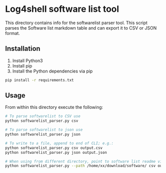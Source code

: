 # Log4shell software list tool

This directory contains info for the softwarelist parser tool. This script parses the Software list markdown table and can export it to CSV or JSON format.

## Installation

1. Install Python3
2. Install pip
3. Install the Python dependencies via pip

```bash
pip install -r requirements.txt
```

## Usage

From within this directory execute the following:

```bash
# To parse softwarelist to CSV use
python softwarelist_parser.py csv

# To parse softwarelist to json use
python softwarelist_parser.py json

# To write to a file, append to end of CLI; e.g.:
python softwarelist_parser.py csv output.csv
python softwarelist_parser.py json output.json

# When using from different directory, point to software list readme via --path
python softwarelist_parser.py --path /home/xx/download/software/ csv output.csv
```
